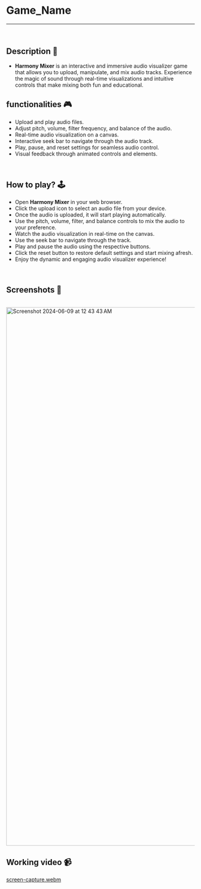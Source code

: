 # **Game_Name**

---

<br>

## **Description 📃**

<!-- add your game description here  -->

- **Harmony Mixer** is an interactive and immersive audio visualizer game that allows you to upload, manipulate, and mix audio tracks. Experience the magic of sound through real-time visualizations and intuitive controls that make mixing both fun and educational.

## **functionalities 🎮**

<!-- add functionalities over here -->

- Upload and play audio files.
- Adjust pitch, volume, filter frequency, and balance of the audio.
- Real-time audio visualization on a canvas.
- Interactive seek bar to navigate through the audio track.
- Play, pause, and reset settings for seamless audio control.
- Visual feedback through animated controls and elements.

<br>

## **How to play? 🕹️**

<!-- add the steps how to play games -->

- Open **Harmony Mixer** in your web browser.
- Click the upload icon to select an audio file from your device.
- Once the audio is uploaded, it will start playing automatically.
- Use the pitch, volume, filter, and balance controls to mix the audio to your preference.
- Watch the audio visualization in real-time on the canvas.
- Use the seek bar to navigate through the track.
- Play and pause the audio using the respective buttons.
- Click the reset button to restore default settings and start mixing afresh.
- Enjoy the dynamic and engaging audio visualizer experience!

<br>

## **Screenshots 📸**

<br>
<img width="1440" alt="Screenshot 2024-06-09 at 12 43 43 AM" src="https://github.com/sidharth2829/GameZone/assets/111569459/b7b8e411-6af0-461a-95f1-a5673ada31bc">


<br>

## **Working video 📹**

[screen-capture.webm](https://github.com/sidharth2829/GameZone/assets/111569459/bd452abf-2952-4553-ae90-4e9db322aebe)

